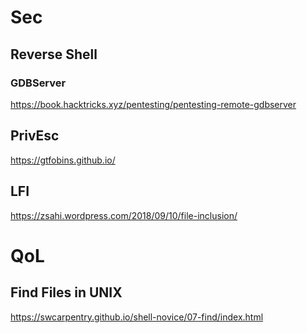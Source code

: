# Sec

## Reverse Shell

### GDBServer

https://book.hacktricks.xyz/pentesting/pentesting-remote-gdbserver

## PrivEsc

https://gtfobins.github.io/

## LFI

https://zsahi.wordpress.com/2018/09/10/file-inclusion/

# QoL

## Find Files in UNIX

https://swcarpentry.github.io/shell-novice/07-find/index.html

